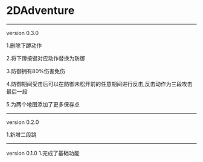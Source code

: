 # 2DAdventure



-------------------------------------------
version 0.3.0

1.删除下蹲动作

2.将下蹲按键对应动作替换为防御

3.防御拥有80%伤害免伤

4.防御期间受击后可以在防御未松开前的任意期间进行反击,反击动作为三段攻击最后一段

5.为两个地图添加了更多保存点

-------------------------------------------

version 0.2.0

1.新增二段跳

-------------------------------------------

version 0.1.0
1.完成了基础功能
